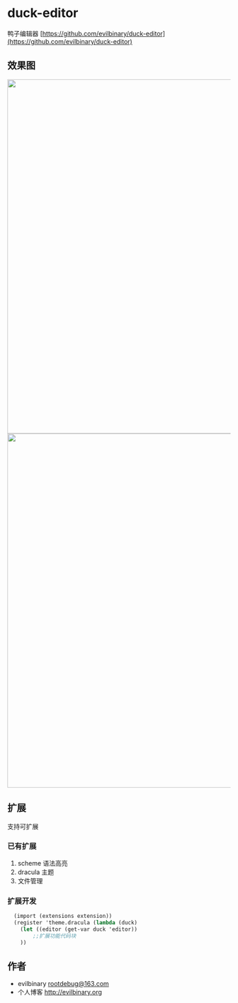 # duck-editor
鸭子编辑器 [https://github.com/evilbinary/duck-editor](https://github.com/evilbinary/duck-editor)  

## 效果图

<img src="https://raw.githubusercontent.com/evilbinary/duck-editor/master/data/screenshot/demo2.png" width="800px" />

<img src="https://raw.githubusercontent.com/evilbinary/duck-editor/master/data/screenshot/demo4.jpg" width="800px" />


## 扩展
支持可扩展
### 已有扩展  
1. scheme 语法高亮
2. dracula 主题
3. 文件管理

### 扩展开发

```scheme
  (import (extensions extension))
  (register 'theme.dracula (lambda (duck)
    (let ((editor (get-var duck 'editor))
    	;;扩展功能代码块
    ))
```
## 作者

* evilbinary rootdebug@163.com
* 个人博客 http://evilbinary.org

